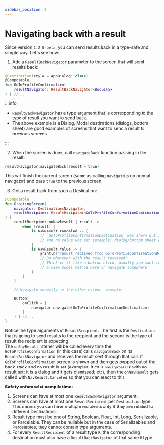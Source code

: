 ```yaml
---
sidebar_position: 2
---
```


# Navigating back with a result

Since version `1.2.0-beta`, you can send results back in a type-safe and simple way.
Let's see how:

1. Add a `ResultBackNavigator` parameter to the screen that will send results back:

```kotlin
@Destination(style = AppDialog::class)
@Composable
fun GoToProfileConfirmation(
    resultNavigator: ResultBackNavigator<Boolean>
) { //...
```

:::info

- `ResultBackNavigator` has a type argument that is corresponding to the type of result you want to send back.
- The above example is a Dialog. Modal destinations (dialogs, bottom sheet) are good examples of screens that want to send a result to previous screens.

:::

2. When the screen is done, call `navigateBack` function passing in the result:

```kotlin
resultNavigator.navigateBack(result = true)
```

This will finish the current screen (same as calling `navigateUp` on normal navigator) and pass `true` to the previous screen.

3. Get a result back from such a Destination:

```kotlin
@Composable
fun GreetingScreen(
    navigator: DestinationsNavigator,
    resultRecipient: ResultRecipient<GoToProfileConfirmationDestination, Boolean>
) {
    resultRecipient.onNavResult { result ->
        when (result) {
            is NavResult.Canceled -> {
                // `GoToProfileConfirmationDestination` was shown but it was canceled
                // and no value was set (example: dialog/bottom sheet dismissed)
            }
            is NavResult.Value -> {
                println("result received from GoToProfileConfirmationDestination = ${result.value}")
                // Do whatever with the result received!
                // Think of it like a button click, usually you want to call
                // a view model method here or navigate somewhere
            }
        }
    }

    // Navigate normally to the other screen, example:

    Button(
        onClick = {
            navigator.navigate(GoToProfileConfirmationDestination)
        }
    ) { //...
}
```

Notice the type arguments of `ResultRecipient`. The first is the `Destination` that is going to send results to the recipient and the second is the type of result the recipient is expecting.  
The `onNavResult` listener will be called every time the `GoToProfileConfirmation` (in this case) calls `navigateBack` on its `ResultBackNavigator` and receives the result sent through that call.
If `GoToProfileConfirmation` screen is shown and then gets popped out of the back stack and no result is set (examples: it calls `navigateBack` with no result set; it is a dialog and it gets dismissed; etc), then the `onNavResult` gets called with `NavResult.Canceled` so that you can react to this.

**Safety enforced at compile time:**

1. Screens can have at most one `ResultBackNavigator` argument.
2. Screens can have at most one `ResultRecipient` per `Destination` type. This means you can have multiple recipients only if they are related to different Destinations.
3. Result type must be one of String, Boolean, Float, Int, Long, Serializable, or Parcelable. They can be nullable but in the case of Serializables and Parcelables, they cannot contain type arguments.
4. For every `ResultRecipient` of a result type `R`, the corresponding destination must also have a `ResultBackNavigator` of that same `R` type.
